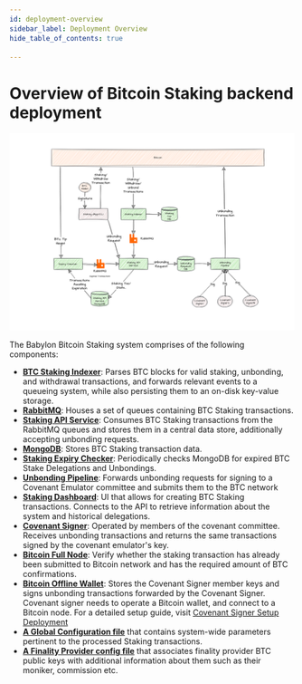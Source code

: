```yaml
---
id: deployment-overview
sidebar_label: Deployment Overview
hide_table_of_contents: true

---
```

# Overview of Bitcoin Staking backend deployment

![Overview of Bitcoin Staking backend deployment](images/phase-1-overview.png)

The Babylon Bitcoin Staking system comprises of the following components:

- [**BTC Staking Indexer**](../backend-deployment/services/staking-indexer.md):
Parses BTC blocks for valid staking, unbonding,
and withdrawal transactions, and forwards relevant events to a queueing system,
while also persisting them to an on-disk key-value storage.
- [**RabbitMQ**](./infra/rabbitmq.md):
Houses a set of queues containing BTC Staking transactions.
- [**Staking API Service**](./services/staking-api.md):
Consumes BTC Staking transactions from the RabbitMQ queues
and stores them in a central data store,
additionally accepting unbonding requests.
- [**MongoDB**](./infra/mongodb.md): Stores BTC Staking transaction data.
- [**Staking Expiry Checker**](./services/staking-expiry-checker.md):
Periodically checks MongoDB for expired BTC Stake Delegations and Unbondings.
- [**Unbonding Pipeline**](./services/staking-expiry-checker.md):
Forwards unbonding requests for signing to a Covenant Emulator committee
and submits them to the BTC network
- [**Staking Dashboard**](https://github.com/babylonchain/btc-staking-dashboard):
UI that allows for creating BTC Staking transactions.
Connects to the API to retrieve information about the system and historical delegations.
- [**Covenant Signer**](https://github.com/babylonchain/covenant-signer/blob/dev/docs/deployment.md#covenant-signer-setup-deployment):
Operated by members of the covenant committee.
Receives unbonding transactions and returns the same
transactions signed by the covenant emulator's key.
- [**Bitcoin Full Node**](./infra/bitcoind.md):
Verify whether the staking transaction has already been
submitted to Bitcoin network
and has the required amount of BTC confirmations.
- [**Bitcoin Offline Wallet**](https://github.com/babylonchain/covenant-signer/blob/dev/docs/deployment.md#3-bitcoind-offline-wallet-operations):
Stores the Covenant Signer member keys
and signs unbonding transactions forwarded by the Covenant Signer.
Covenant signer needs to operate a Bitcoin wallet,
and connect to a Bitcoin node.
For a detailed setup guide, visit [Covenant Signer Setup Deployment](https://github.com/babylonchain/covenant-signer/blob/dev/docs/deployment.md)
- [**A Global Configuration file**](./global-system-configuration.md)
that contains system-wide parameters pertinent
to the processed Staking transactions.
- [**A Finality Provider config file**](./global-system-configuration.md)
that associates finality provider
BTC public keys with additional information about them such
as their moniker, commission etc.
